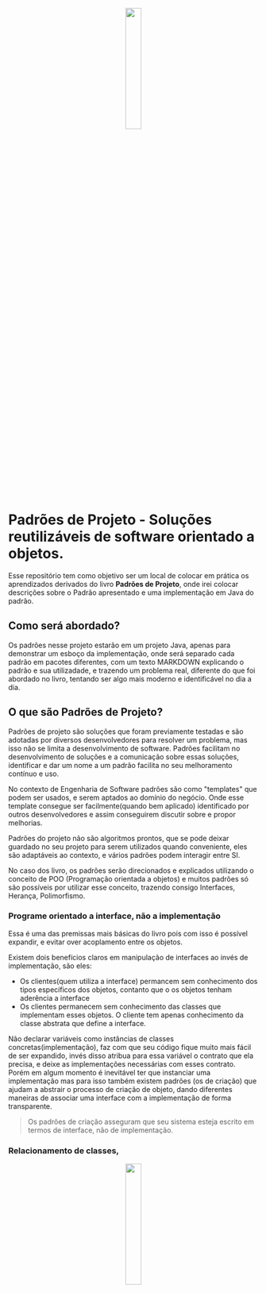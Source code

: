 <p align="center">
  <img src="https://www.livropedia.com/imagens/livro-padroes-de-projetos-solucoes-reutilizaveis-de-software-orientados-a-objetos.jpg" width="25%" >  
</p>

# Padrões de Projeto - Soluções reutilizáveis de software orientado a objetos.

Esse repositório tem como objetivo ser um local de colocar em prática os aprendizados
derivados do livro **Padrões de Projeto**, onde irei colocar descrições sobre o Padrão apresentado
e uma implementação em Java do padrão.

## Como será abordado?

Os padrões nesse projeto estarão em um projeto Java, apenas para demonstrar um esboço da implementação, onde será separado cada padrão em pacotes diferentes,
com um texto MARKDOWN explicando o padrão e sua utilizadade, e trazendo um problema real, diferente do que foi abordado no livro, tentando ser algo mais
moderno e identificável no dia a dia.

## O que são Padrões de Projeto?

Padrões de projeto são soluções que foram previamente testadas e são adotadas por diversos desenvolvedores para resolver um problema,
mas isso não se limita a desenvolvimento de software.
Padrões facilitam no desenvolvimento de soluções e a comunicação sobre essas soluções, identificar e dar um nome a um padrão facilita
no seu melhoramento contínuo e uso.

No contexto de Engenharia de Software padrões são como "templates" que podem ser usados, e serem aptados ao domínio do negócio.
Onde esse template consegue ser facilmente(quando bem aplicado) identificado por outros desenvolvedores e assim conseguirem discutir sobre
e propor melhorias.

Padrões do projeto não são algoritmos prontos, que se pode deixar guardado no seu projeto para serem utilizados quando conveniente, eles são adaptáveis
ao contexto, e vários padrões podem interagir entre SI.

No caso dos livro, os padrões serão direcionados e explicados utilizando o conceito de POO (Programação orientada a objetos) e muitos padrões só são possíveis
por utilizar esse conceito, trazendo consigo Interfaces, Herança, Polimorfismo.

### Programe orientado a interface, não a implementação

Essa é uma das premissas mais básicas do livro pois com isso é possível expandir, e evitar over acoplamento entre os objetos.

Existem dois benefícios claros em manipulação de interfaces ao invés de implementação, são eles:

- Os clientes(quem utiliza a interface) permancem sem conhecimento dos tipos específicos dos objetos, contanto que o os objetos tenham aderência a interface
- Os clientes permanecem sem conhecimento das classes que implementam esses objetos. O cliente tem apenas conhecimento da classe abstrata que define a interface.

Não declarar variáveis como instâncias de classes concretas(implementação), faz com que seu código fique muito mais fácil de ser expandido, invés disso atribua para
essa variável o contrato que ela precisa, e deixe as implementações necessárias com esses contrato. Porém em algum momento é inevitável ter que instanciar uma implementação
mas para isso também existem padrões (os de criação) que ajudam a abstrair o processo de criação de objeto, dando diferentes maneiras de associar uma interface com a implementação
de forma transparente.

> Os padrões de criação asseguram que seu sistema esteja escrito em termos de interface, não de implementação.

### Relacionamento de classes,

<p align="center">
  <img src="https://i.stack.imgur.com/jNyV5.jpg" width="25%" >
</p>
